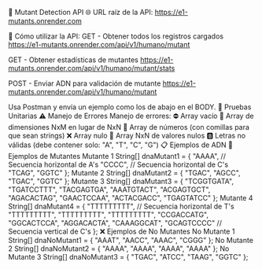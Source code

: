 🧬 Mutant Detection API
🌐 URL raíz de la API: https://e1-mutants.onrender.com

🚀 Cómo utilizar la API:
GET - Obtener todos los registros cargados
https://e1-mutants.onrender.com/api/v1/humano/mutant

GET - Obtener estadísticas de mutantes
https://e1-mutants.onrender.com/api/v1/humano/mutant/stats

POST - Enviar ADN para validación de mutante
https://e1-mutants.onrender.com/api/v1/humano/mutant

Usa Postman y envía un ejemplo como los de abajo en el BODY.
🧪 Pruebas Unitarias
⚠️ Manejo de Errores
Manejo de errores:
⛔ Array vacío
🔄 Array de dimensiones NxM en lugar de NxN
🔢 Array de números (con comillas para que sean strings)
❌ Array nulo
🚫 Array NxN de valores nulos
🅱️ Letras no válidas (debe contener solo: "A", "T", "C", "G")
📋 Ejemplos de ADN
🧬 Ejemplos de Mutantes
Mutante 1
String[] dnaMutant1 = {
    "AAAA", // Secuencia horizontal de A's
    "CCCC", // Secuencia horizontal de C's
    "TCAG",
    "GGTC"
};
Mutante 2
String[] dnaMutant2 = {
    "TGAC",
    "AGCC",
    "TGAC",
    "GGTC"
};
Mutante 3
String[] dnaMutant3 = {
    "TCGGTGATA", 
    "TGATCCTTT", 
    "TACGAGTGA", 
    "AAATGTACT", 
    "ACGAGTGCT", 
    "AGACACTAG", 
    "GAACTCCAA", 
    "ACTACGACC", 
    "TGAGTATCC"
};
Mutante 4
String[] dnaMutant4 = {
    "TTTTTTTTT", // Secuencia horizontal de T's
    "TTTTTTTTT", 
    "TTTTTTTTT", 
    "TTTTTTTTT", 
    "CCGACCATG", 
    "GGCACTCCA", 
    "AGGACACTA", 
    "CAAAGGCAT", 
    "GCAGTCCCC"  // Secuencia vertical de C's
};
❌ Ejemplos de No Mutantes
No Mutante 1
String[] dnaNoMutant1 = {
    "AAAT",
    "AACC",
    "AAAC",
    "CGGG"
};
No Mutante 2
String[] dnaNoMutant2 = {
    "AAAA",
    "AAAA",
    "AAAA",
    "AAAA"
};
No Mutante 3
String[] dnaNoMutant3 = {
    "TGAC",
    "ATCC",
    "TAAG",
    "GGTC"
};
